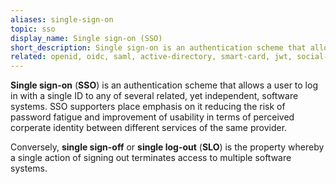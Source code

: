 ```yaml
---
aliases: single-sign-on
topic: sso
display_name: Single sign-on (SSO)
short_description: Single sign-on is an authentication scheme that allows a user to log in with a single ID to any of several related, yet independent, software systems.
related: openid, oidc, saml, active-directory, smart-card, jwt, social-login
---
```

**Single sign-on** (**SSO**) is an authentication scheme that allows a user to log in with a single ID to any of several related, yet independent, software systems. SSO supporters place emphasis on it reducing the risk of password fatigue and improvement of usability in terms of perceived corperate identity between different services of the same provider.

Conversely, **single sign-off** or **single log-out** (**SLO**) is the property whereby a single action of signing out terminates access to multiple software systems. 
